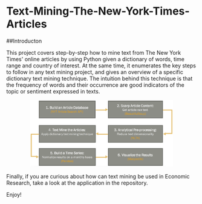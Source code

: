 # Text-Mining-The-New-York-Times-Articles

##Introducton 

This project covers step-by-step how to mine text from The New York Times' online articles by using Python given a dictionary of words, time range and country of interest. At the same time, it enumerates the key steps to follow in any text mining project, and gives an overview of a specific dictionary text mining technique. The intuition behind this technique is that the frequency of words and their occurrence are good indicators of the topic or sentiment expressed in texts.


<p align="center">
  <img src = "Algorithm.png" height = "75%" width = "75%">
</p>

Finally, if you are curious about how can text mining be used in Economic Research, take a look at the application in the repository.

Enjoy!

